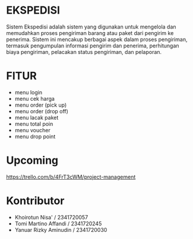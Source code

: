 # EKSPEDISI
Sistem Ekspedisi adalah sistem yang digunakan untuk mengelola dan memudahkan proses pengiriman barang atau paket dari pengirim ke penerima. Sistem ini mencakup berbagai aspek dalam proses pengiriman, termasuk pengumpulan informasi pengirim dan penerima, perhitungan biaya pengiriman, pelacakan status pengiriman, dan pelaporan.
# FITUR
- menu login 
- menu cek harga 
- menu order (pick up)  
- menu order (drop off) 
- menu lacak paket 
- menu total poin 
- menu voucher
- menu drop point
# Upcoming
https://trello.com/b/4FrT3cWM/project-management
# Kontributor
- Khoirotun Nisa' / 2341720057
- Tomi Martino Affandi / 2341720245
- Yanuar Rizky Aminudin / 2341720030
